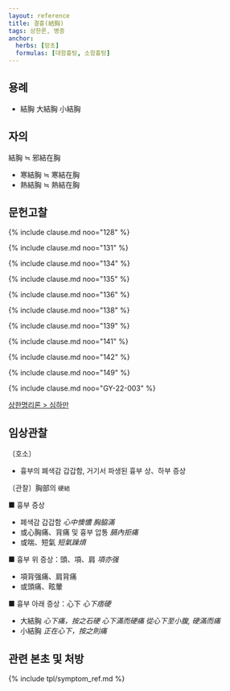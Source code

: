 ```yaml
---
layout: reference
title: 결흉(結胸)
tags: 상한론, 병증
anchor:
  herbs: [망초]
  formulas: [대함흉탕, 소함흉탕]
---
```



## 용례

* 結胸 大結胸 小結胸

## 자의

結胸 ≒ 邪結在胸
* 寒結胸 ≒ 寒結在胸
* 熱結胸 ≒ 熱結在胸


## 문헌고찰

{% include clause.md noo="128" %}

{% include clause.md noo="131" %}

{% include clause.md noo="134" %}

{% include clause.md noo="135" %}

{% include clause.md noo="136" %}

{% include clause.md noo="138" %}

{% include clause.md noo="139" %}

{% include clause.md noo="141" %}

{% include clause.md noo="142" %}

{% include clause.md noo="149" %}

{% include clause.md noo="GY-22-003" %}

[상한명리론 > 심하만]({{site.baseurl}}/reference/Books/Etc/상한명리론#심하만)

## 임상관찰

〔호소〕
* 흉부의 폐색감 갑갑함, 거기서 파생된 흉부 상、하부 증상

〔관찰〕胸部의 `硬結`

■ 흉부 증상
* 폐색감 갑갑함 _心中懊憹_ _胸脇滿_
* 或心胸痛、背痛 및 흉부 압통 _膈內拒痛_
* 或喘、短氣 _短氣躁煩_

■ 흉부 위 증상：頭、項、肩  _項亦强_
* 項背强痛、肩背痛
* 或頭痛、眩暈

■ 흉부 아래 증상：心下 _心下痞硬_
* 大結胸 _心下痛，按之石硬_ _心下滿而硬痛_ _從心下至小腹, 硬滿而痛_
* 小結胸 _正在心下，按之則痛_


## 관련 본초 및 처방


{% include tpl/symptom_ref.md %}
